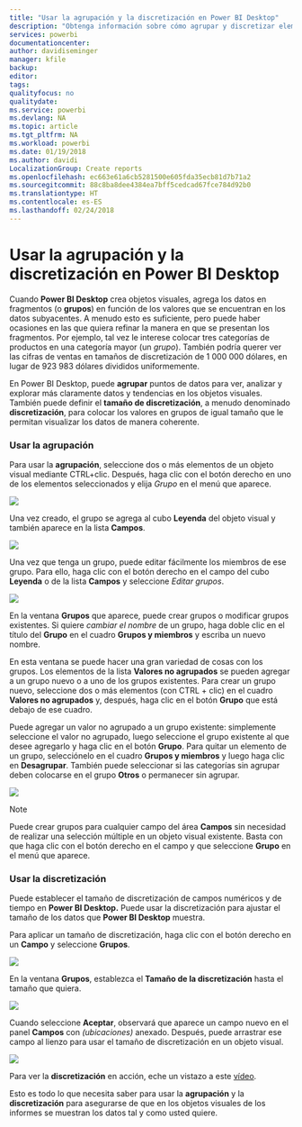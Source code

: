 ```yaml
---
title: "Usar la agrupación y la discretización en Power BI Desktop"
description: "Obtenga información sobre cómo agrupar y discretizar elementos en Power BI Desktop."
services: powerbi
documentationcenter: 
author: davidiseminger
manager: kfile
backup: 
editor: 
tags: 
qualityfocus: no
qualitydate: 
ms.service: powerbi
ms.devlang: NA
ms.topic: article
ms.tgt_pltfrm: NA
ms.workload: powerbi
ms.date: 01/19/2018
ms.author: davidi
LocalizationGroup: Create reports
ms.openlocfilehash: ec663e61a6cb5281500e605fda35ecb81d7b71a2
ms.sourcegitcommit: 88c8ba8dee4384ea7bff5cedcad67fce784d92b0
ms.translationtype: HT
ms.contentlocale: es-ES
ms.lasthandoff: 02/24/2018
---
```

# <a name="use-grouping-and-binning-in-power-bi-desktop"></a>Usar la agrupación y la discretización en Power BI Desktop
Cuando **Power BI Desktop** crea objetos visuales, agrega los datos en fragmentos (o **grupos**) en función de los valores que se encuentran en los datos subyacentes. A menudo esto es suficiente, pero puede haber ocasiones en las que quiera refinar la manera en que se presentan los fragmentos. Por ejemplo, tal vez le interese colocar tres categorías de productos en una categoría mayor (un *grupo*). También podría querer ver las cifras de ventas en tamaños de discretización de 1 000 000 dólares, en lugar de 923 983 dólares divididos uniformemente.

En Power BI Desktop, puede **agrupar** puntos de datos para ver, analizar y explorar más claramente datos y tendencias en los objetos visuales. También puede definir el **tamaño de discretización**, a menudo denominado **discretización**, para colocar los valores en grupos de igual tamaño que le permitan visualizar los datos de manera coherente.

### <a name="using-grouping"></a>Usar la agrupación
Para usar la **agrupación**, seleccione dos o más elementos de un objeto visual mediante CTRL+clic. Después, haga clic con el botón derecho en uno de los elementos seleccionados y elija *Grupo* en el menú que aparece.

![](media/desktop-grouping-and-binning/grouping-binning_1.png)

Una vez creado, el grupo se agrega al cubo **Leyenda** del objeto visual y también aparece en la lista **Campos**.

![](media/desktop-grouping-and-binning/grouping-binning_2.png)

Una vez que tenga un grupo, puede editar fácilmente los miembros de ese grupo. Para ello, haga clic con el botón derecho en el campo del cubo **Leyenda** o de la lista **Campos** y seleccione *Editar grupos*.

![](media/desktop-grouping-and-binning/grouping-binning_3.png)

En la ventana **Grupos** que aparece, puede crear grupos o modificar grupos existentes. Si quiere *cambiar el nombre* de un grupo, haga doble clic en el título del **Grupo** en el cuadro **Grupos y miembros** y escriba un nuevo nombre.

En esta ventana se puede hacer una gran variedad de cosas con los grupos. Los elementos de la lista **Valores no agrupados** se pueden agregar a un grupo nuevo o a uno de los grupos existentes. Para crear un grupo nuevo, seleccione dos o más elementos (con CTRL + clic) en el cuadro **Valores no agrupados** y, después, haga clic en el botón **Grupo** que está debajo de ese cuadro.

Puede agregar un valor no agrupado a un grupo existente: simplemente seleccione el valor no agrupado, luego seleccione el grupo existente al que desee agregarlo y haga clic en el botón **Grupo**. Para quitar un elemento de un grupo, selecciónelo en el cuadro **Grupos y miembros** y luego haga clic en **Desagrupar**. También puede seleccionar si las categorías sin agrupar deben colocarse en el grupo **Otros** o permanecer sin agrupar.

![](media/desktop-grouping-and-binning/grouping-binning_4.png)

> [!NOTE]
> Puede crear grupos para cualquier campo del área **Campos** sin necesidad de realizar una selección múltiple en un objeto visual existente. Basta con que haga clic con el botón derecho en el campo y que seleccione **Grupo** en el menú que aparece.
> 
> 

### <a name="using-binning"></a>Usar la discretización
Puede establecer el tamaño de discretización de campos numéricos y de tiempo en **Power BI Desktop.** Puede usar la discretización para ajustar el tamaño de los datos que **Power BI Desktop** muestra.

Para aplicar un tamaño de discretización, haga clic con el botón derecho en un **Campo** y seleccione **Grupos**.

![](media/desktop-grouping-and-binning/grouping-binning_5.png)

En la ventana **Grupos**, establezca el **Tamaño de la discretización** hasta el tamaño que quiera.

![](media/desktop-grouping-and-binning/grouping-binning_6.png)

Cuando seleccione **Aceptar**, observará que aparece un campo nuevo en el panel **Campos** con *(ubicaciones)* anexado. Después, puede arrastrar ese campo al lienzo para usar el tamaño de discretización en un objeto visual.

![](media/desktop-grouping-and-binning/grouping-binning_7.png)

Para ver la **discretización** en acción, eche un vistazo a este [vídeo](https://www.youtube.com/watch?v=BRvdZSfO0DY).

Esto es todo lo que necesita saber para usar la **agrupación** y la **discretización** para asegurarse de que en los objetos visuales de los informes se muestran los datos tal y como usted quiere.

